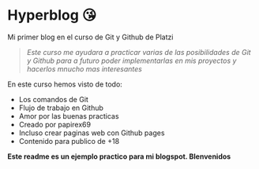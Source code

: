 # Hyperblog 😘
Mi primer blog en el curso de Git y Github de Platzi
>*Este curso me ayudara a practicar varias de las posibilidades de Git y Github para a futuro poder implementarlas en mis proyectos y hacerlos mnucho mas interesantes*

En este curso hemos visto de todo:
* Los comandos de Git
* Flujo de trabajo en Github
* Amor por las buenas practicas
* Creado por papirex69
* Incluso crear paginas web con Github pages
* Contenido para publico de +18

**Este readme es un ejemplo practico para mi blogspot. BIenvenidos**
